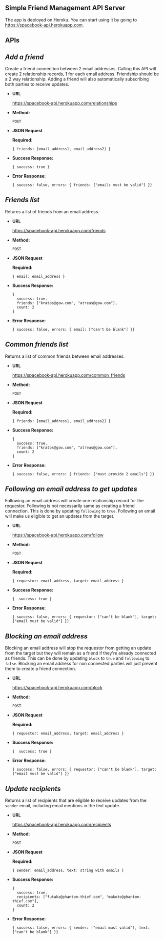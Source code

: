 ## Simple Friend Management API Server

The app is deployed on Heroku. You can start using it by going to https://spacebook-api.herokuapp.com.

## APIs

***Add a friend***
----
Create a friend connection between 2 email addresses. Calling this API will create 2 relationship records, 1 for each email address. Friendship should be a 2 way relationship. Adding a friend will also automatically subscribing both parties to receive updates.

* **URL**

  https://spacebook-api.herokuapp.com/relationships

* **Method:**

  `POST`
  
* **JSON Request**

  **Required:**
  ```
  { friends: [email_address1, email_address2] }
  ```

* **Success Response:**
  ```
  { success: true }
  ```
    
* **Error Response:**
  ```
  { success: false, errors: { friends: ["emails must be valid"] }}
  ```
    
***Friends list***
----
Returns a list of friends from an email address.

* **URL**

  https://spacebook-api.herokuapp.com/friends

* **Method:**

  `POST`
  
* **JSON Request**

  **Required:**
  ```
  { email: email_address }
  ```

* **Success Response:**
  ```
  { 
    success: true,
    friends: ["kratos@gow.com", "atreus@gow.com"],
    count: 2
  }
  ```
    
* **Error Response:**
  ```
  { success: false, errors: { email: ["can't be blank"] }}
  ```
  
***Common friends list***
----
Returns a list of common friends between email addresses.

* **URL**

  https://spacebook-api.herokuapp.com/common_friends

* **Method:**

  `POST`
  
* **JSON Request**

  **Required:**
  ```
  { friends: [email_address1, email_address2] }
  ```

* **Success Response:**
  ```
  { 
    success: true,
    friends: ["kratos@gow.com", "atreus@gow.com"],
    count: 2
  }
  ```
    
* **Error Response:**
  ```
  { success: false, errors: { friends: ["must provide 2 emails"] }}
  ```
  
***Following an email address to get updates***
----
Following an email address will create one relationship record for the requestor. Following is not necessarily same as creating a friend connection. This is done by updating `following` to `true`. Following an email will make us eligible to get an updates from the target.

* **URL**

  https://spacebook-api.herokuapp.com/follow

* **Method:**

  `POST`
  
* **JSON Request**

  **Required:**
  ```
  { requestor: email_address, target: email_address }
  ```

* **Success Response:**
  ```
  {  success: true }
  ```
    
* **Error Response:**
  ```
  { success: false, errors: { requestor: ["can't be blank"], target: ["email must be valid"] }}
  ```
  
***Blocking an email address***
----
Blocking an email address will stop the requestor from getting an update from the target but they will remain as a friend if they're already connected as friends. This can be done by updating `block` to `true` and `following` to `false`. Blocking an email address for non connected parties will just prevent them to create a friend connection.

* **URL**

  https://spacebook-api.herokuapp.com/block

* **Method:**

  `POST`
  
* **JSON Request**

  **Required:**
  ```
  { requestor: email_address, target: email_address }
  ```

* **Success Response:**
  ```
  {  success: true }
  ```
    
* **Error Response:**
  ```
  { success: false, errors: { requestor: ["can't be blank"], target: ["email must be valid"] }}
  ```
  
***Update recipients***
----
Returns a list of recipients that are eligible to receive updates from the `sender` email, including email mentions in the text update.

* **URL**

  https://spacebook-api.herokuapp.com/recipients

* **Method:**

  `POST`
  
* **JSON Request**

  **Required:**
  ```
  { sender: email_address, text: string with emails }
  ```

* **Success Response:**
  ```
  {  
    success: true,
    recipients: ["futaba@phantom-thief.com", "makoto@phantom-thief.com"],
    count: 2
  }
  ```
    
* **Error Response:**
  ```
  { success: false, errors: { sender: ["email must valid"], text: ["can't be blank"] }}
  ```
